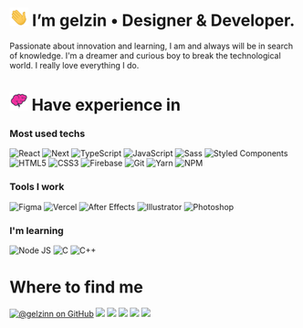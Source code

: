 <h1><img src="https://raw.githubusercontent.com/gelzinn/gelzinn/main/hi-emoji.gif" height="32px"> I’m gelzin • Designer & Developer.</h1>


<p>Passionate about innovation and learning, I am and always will be in search of knowledge. I'm a dreamer and curious boy to break the technological world. I really    love everything I do.</p>

<h1><img src="https://raw.githubusercontent.com/gelzinn/gelzinn/main/brain-animated.gif" height="32px"> Have experience in</h1>

<div>

  ### Most used techs

  <div>
    <img alt="React" src="https://img.shields.io/badge/-React-45b8d8?style=for-the-badge&logo=react&logoColor=white" />
    <img alt="Next" src="https://img.shields.io/badge/-Nextjs-000000?style=for-the-badge&logo=next.js&logoColor=white" />
    <img alt="TypeScript" src="https://img.shields.io/badge/-TypeScript-007ACC?style=for-the-badge&logo=typescript&logoColor=white" />
    <img alt="JavaScript" src="https://img.shields.io/badge/-JavaScript-f7df1e?style=for-the-badge&logo=javascript&logoColor=black" />
    <img alt="Sass" src="https://img.shields.io/badge/-Sass-CC6699?style=for-the-badge&logo=sass&logoColor=white" />
    <img alt="Styled Components" src="https://img.shields.io/badge/-Styled_Components-db7092?style=for-the-badge&logo=styled-components&logoColor=white" />
    <img alt="HTML5" src="https://img.shields.io/badge/-HTML5-E34F26?style=for-the-badge&logo=html5&logoColor=white" />
    <img alt="CSS3" src="https://img.shields.io/badge/-CSS3-2965f1?style=for-the-badge&logo=css3&logoColor=white" />
    <img alt="Firebase" src="https://img.shields.io/badge/-Firebase-FFCA28?style=for-the-badge&logo=firebase&logoColor=black" />
    <img alt="Git" src="https://img.shields.io/badge/-Git-F05032?style=for-the-badge&logo=git&logoColor=white" />
    <img alt="Yarn" src="https://img.shields.io/badge/-Yarn-2188b6?style=for-the-badge&logo=yarn&logoColor=white" />
    <img alt="NPM" src="https://img.shields.io/badge/-NPM-CB3837?style=for-the-badge&logo=npm&logoColor=white" />
  </div>
  
  ### Tools I work
  
  <div>
    <img alt="Figma" src="https://img.shields.io/badge/-Figma-F24E1E?style=for-the-badge&logo=figma&logoColor=white"> 
    <img alt="Vercel" src="https://img.shields.io/badge/-Vercel-000000?style=for-the-badge&logo=vercel&logoColor=white">
    <img alt="After Effects" src="https://img.shields.io/badge/-After%20Effects-9999FF.svg?style=for-the-badge&logo=Adobe%20After%20Effects&logoColor=white">
    <img alt="Illustrator" src="https://img.shields.io/badge/-Illustrator-%23FF9A00.svg?style=for-the-badge&logo=adobe%20illustrator&logoColor=white">
    <img alt="Photoshop" src="https://img.shields.io/badge/Photoshop-%2331A8FF.svg?style=for-the-badge&logo=adobe%20photoshop&logoColor=white">
  </div>
  
  ### I'm learning

  <div>
    <img alt="Node JS" src="https://img.shields.io/badge/-Node.js-43853D?style=for-the-badge&logo=node.js&logoColor=white" />
    <img alt="C" src="https://img.shields.io/badge/C-00599C?style=for-the-badge&logo=c&logoColor=white" />
    <img alt="C++" src="https://img.shields.io/badge/C%2B%2B-00599C?style=for-the-badge&logo=c%2B%2B&logoColor=white" />
  </div>

  <h1>Where to find me </h1>

  <div> 
    <a href="https://www.github.com/gelzinn" target="_blank"><img src="https://img.shields.io/badge/GitHub-%23333333.svg?&style=for-the-badge&logo=github&logoColor=white" alt="@gelzinn on GitHub"></a>
    <a href="https://gelzin.com" target="_blank"><img src="https://img.shields.io/badge/-gelzin.com-black?&style=for-the-badge"></a>
    <a href="https://www.youtube.com/c/gelzinn_" target="_blank"><img src="https://img.shields.io/badge/YouTube-FF0000?style=for-the-badge&logo=youtube&logoColor=white" target="_blank"></a>
    <a href="https://instagram.com/gelzinn" target="_blank"><img src="https://img.shields.io/badge/-Instagram-%23E4405F?style=for-the-badge&logo=instagram&logoColor=white" target="_blank"></a>
    <a href="https://twitter.com/gelzinn_" target="_blank"><img src="https://img.shields.io/badge/twitter-%231DA1F2.svg?&style=for-the-badge&logo=twitter&logoColor=white" target="_blank"></a>
    <a href="https://www.linkedin.com/in/gelzin" target="_blank"><img src="https://img.shields.io/badge/-LinkedIn-%230077B5?style=for-the-badge&logo=linkedin&logoColor=white" target="_blank"></a> 
  </div>
  
</div>
